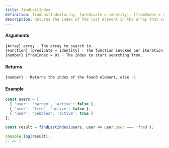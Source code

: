 ```yaml
---
title: findLastIndex
definition: findLastIndex(array, [predicate = identity], [fromIndex = array.length-1])
description: Returns the index of the last element in the array that satisfies the provided testing function.
---
```



#### Arguments


```bash
{Array} array - The array to search in.
{Function} [predicate = identity] - The function invoked per iteration.
{number} [fromIndex = 0] - The index to start searching from.
```


#### Returns


```bash
{number} - Returns the index of the found element, else -1.
```


#### Example


```ts
const users = [
  { 'user': 'barney', 'active': false },
  { 'user': 'fred', 'active': false },
  { 'user': 'pebbles', 'active': true }
];

const result = findLastIndex(users, user => user.user === 'fred');

console.log(result);
// => 1
```